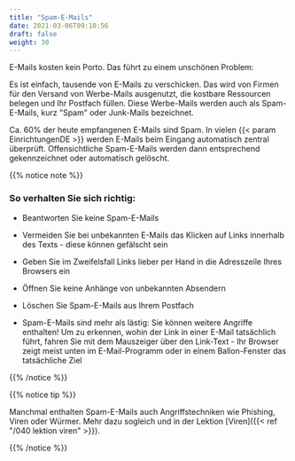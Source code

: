 ```yaml
---
title: "Spam-E-Mails"
date: 2021-03-06T09:10:56
draft: false
weight: 30
---
```


E-Mails kosten kein Porto. Das führt zu einem unschönen Problem:

Es ist einfach, tausende von E-Mails zu verschicken. Das wird von Firmen für den Versand von Werbe-Mails ausgenutzt, die kostbare Ressourcen belegen und Ihr Postfach füllen. Diese Werbe-Mails werden auch als Spam-E-Mails, kurz "Spam" oder Junk-Mails bezeichnet.

Ca. 60% der heute empfangenen E-Mails sind Spam. In vielen {{< param EinrichtungenDE >}} werden E-Mails beim Eingang automatisch zentral überprüft. Offensichtliche Spam-E-Mails werden dann entsprechend gekennzeichnet oder automatisch gelöscht.

{{% notice note %}}

### So verhalten Sie sich richtig:

- Beantworten Sie keine Spam-E-Mails
- Vermeiden Sie bei unbekannten E-Mails das Klicken auf Links innerhalb des Texts - diese können gefälscht sein
- Geben Sie im Zweifelsfall Links lieber per Hand in die Adresszeile Ihres Browsers ein
- Öffnen Sie keine Anhänge von unbekannten Absendern
- Löschen Sie Spam-E-Mails aus Ihrem Postfach

- Spam-E-Mails sind mehr als lästig: Sie können weitere Angriffe enthalten! Um zu erkennen, wohin der Link in einer E-Mail tatsächlich führt, fahren Sie mit dem Mauszeiger über den Link-Text - Ihr Browser zeigt meist unten im E-Mail-Programm oder in einem Ballon-Fenster das tatsächliche Ziel

{{% /notice %}}

{{% notice tip %}}

Manchmal enthalten Spam-E-Mails auch Angriffstechniken wie Phishing, Viren oder Würmer. Mehr dazu sogleich und in der Lektion [Viren]({{< ref "/040 lektion viren" >}}). 

{{% /notice %}}